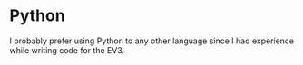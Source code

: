 # Python

I probably prefer using Python to any other language since I had experience while writing code for the EV3. 